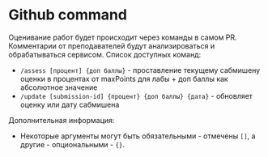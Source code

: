 # Github command

Оценивание работ будет происходит через команды в самом PR. Комментарии от преподавателей будут анализироваться и обрабатываться сервисом. Список доступных команд:

- `/assess [процент] {доп баллы}` - проставление текущему сабмишену оценки в процентах от maxPoints для лабы + доп баллы как абсолютное значение
- `/update [submission-id] {процент} {доп баллы} {дата}` - обновляет оценку или дату сабмишена

Дополнительная информация:

- Некоторые аргументы могут быть обязательными - отмечены `[]`, а другие - опциональными - `{}`.